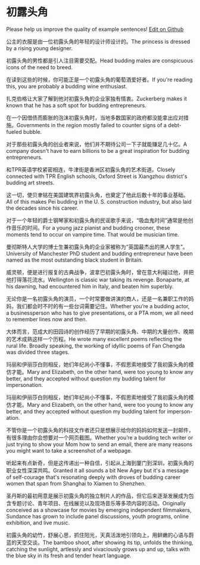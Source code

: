 # 初露头角

Please help us improve the quality of example sentences! [Edit on Github](https://github.com/jiyushe/jiyu-example-sentence-source/blob/main/chinese/chulutoujiao.md)

<p><span class="chinese">公主的衣服是由一位初露头角的年轻的设计师设计的。</span><span class="english">The princess is dressed by a rising young designer.</span></p>

<p><span class="chinese">初露头角的男性都是引人注目需要交配。</span><span class="english">Head budding males are conspicuous icons of the need to breed.</span></p>

<p><span class="chinese">在读到这些的时候，你可能正是一个初露头角的葡萄酒爱好者。</span><span class="english">If you're reading this, you are probably a budding wine enthusiast.</span></p>

<p><span class="chinese">扎克伯格让大家了解到他对初露头角的企业家独有情衷。</span><span class="english">Zuckerberg makes it known that he has a soft spot for budding entrepreneurs.</span></p>

<p><span class="chinese">在一个因借债而膨胀的泡沫初露头角时，当地多数国家的政府都没能拿出应对措施。</span><span class="english">Governments in the region mostly failed to counter signs of a debt-fueled bubble.</span></p>

<p><span class="chinese">对于那些初露头角的创业者来说，他们并不期待公司一下子就能赚足几十亿。</span><span class="english">A company doesn't have to earn billions to be a great inspiration for budding entrepreneurs.</span></p>

<p><span class="chinese">和TPR英语学校紧密相连，牛津街是香洲区初露头角的艺术街道。</span><span class="english">Closely connected with TPR English schools, Oxford Street is Xiangzhou district's budding art streets.</span></p>

<p><span class="chinese">这一切，使贝聿铭在美国建筑界初露头角，也奠定了他此后数十年的事业基础。</span><span class="english">All of this makes Pei budding in the U. S. construction industry, but also laid the decades since his career.</span></p>

<p><span class="chinese">对于一个年轻的爵士钢琴家和初露头角的民谣歌手来说，“吸血鬼时间”通常是他创作音乐的时间。</span><span class="english">For a young jazz pianist and budding crooner, these moments tend to occur on vampire time. That would be musician time.</span></p>

<p><span class="chinese">曼彻斯特人大学的博士生兼初露头角的企业家被称为“英国最杰出的黑人学生”。</span><span class="english">University of Manchester PhD student and budding entrepreneur have been named as the most outstanding black student in Britain.</span></p>

<p><span class="chinese">威灵顿，便是进行报复的古典战争，波拿巴初露头角时，曾在意大利碰过他，并把他打得落花流水。</span><span class="english">Wellington is classic war taking its revenge. Bonaparte, at his dawning, had encountered him in Italy, and beaten him superbly.</span></p>

<p><span class="chinese">无论你是一名初露头角的演员，一个时常要做讲演的商人，还是一名兼职工作的妈妈，我们都会时不时的有一些台词需要记住。</span><span class="english">Whether you’re a budding actor, a businessperson who has to give presentations, or a PTA mom, we all need to remember lines now and then.</span></p>

<p><span class="chinese">大体而言，范成大的田园诗的创作经历了早期的初露头角、中期的大量创作、晚期的艺术成熟这样一个历程。</span><span class="english">He wrote many excellent poems reflecting the rural life. Broadly speaking, the working of idyllic poems of Fan Chengda was divided three stages.</span></p>

<p><span class="chinese">玛丽和伊丽莎白则相反，她们年纪尚小不懂事，不假思索地接受了我初露头角的模仿才能。</span><span class="english">Mary and Elizabeth, on the other hand, were too young to know any better, and they accepted without question my budding talent for impersonation.</span></p>

<p><span class="chinese">玛丽和伊丽莎白则相反，她们年纪尚小不懂事，不假思索地接受了我初露头角的模仿才能。</span><span class="english">Mary and Elizabeth, on the other hand, were too young to know any better, and they accepted without question my budding talent for imperson-ation.</span></p>

<p><span class="chinese">不管你是一个初露头角的科技文作者还只是想展示给你的妈妈如何发送一封邮件，有很多理由你会想要对一个网页截图。</span><span class="english">Whether you’re a budding tech writer or just trying to show your Mom how to send an email, there are many reasons you might want to take a screenshot of a webpage.</span></p>

<p><span class="chinese">听起来有点新奇，但是这传递出一种自信，引起从上海到厦门到深圳，初露头角的职业女性深深共鸣。</span><span class="english">Granted it all sounds a bit New Agey but it's a message of self-courage that's resonating deeply with droves of budding career women that span from Shanghai to Xiamen to Shenzhen.</span></p>

<p><span class="chinese">圣丹斯的最初用意是展示初露头角的独立制片人的作品，但它后来逐渐发展成为包含专题讨论、青年项目、在线展览以及现场音乐等多项内容的活动。</span><span class="english">Originally conceived as a showcase for movies by emerging independent filmmakers, Sundance has grown to include panel discussions, youth programs, online exhibition, and live music.</span></p>

<p><span class="chinese">初露头角的幼竹，舒展心思，抓住阳光，天真活泼地引领向上，用鲜嫩的心语与蔚蓝的天空交谈。</span><span class="english">The bamboo shoot, after showing its tip, unfolds the thinking, catching the sunlight, artlessly and vivaciously grows up and up, talks with the blue sky in its fresh and tender heart language.</span></p>

